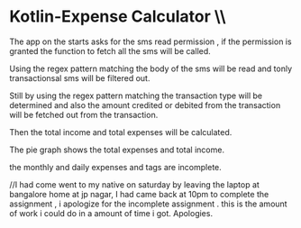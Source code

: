 # Kotlin-Expense Calculator \\\\


The app on the starts asks for the sms read permission , if the permission is granted the
function to fetch all the sms will be called.

Using the regex pattern matching the body of the sms will be read and tonly transactionsal sms will be filtered out. 

Still by using the regex pattern matching the transaction type will be determined and also the amount credited or debited from the transaction will be fetched out from the transaction.

Then the total income and total expenses will be calculated. 

The pie graph shows the total expenses and total income.

the monthly and daily expenses and tags are incomplete. 

//I had come went to my native on saturday by leaving the laptop at  bangalore home at jp nagar, I had came back  at 10pm to complete the assignment , i apologize for the incomplete assignment .
this is the amount of work i could do in a amount of time i got. Apologies. 

